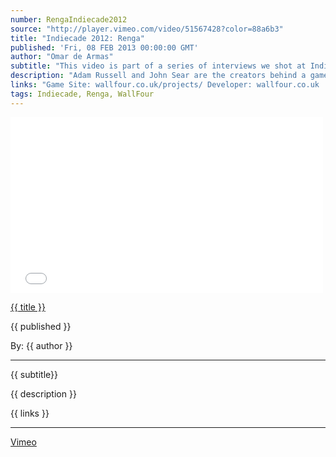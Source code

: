 ```yaml
---
number: RengaIndiecade2012
source: "http://player.vimeo.com/video/51567428?color=88a6b3"
title: "Indiecade 2012: Renga"
published: 'Fri, 08 FEB 2013 00:00:00 GMT'
author: "Omar de Armas"
subtitle: "This video is part of a series of interviews we shot at IndieCade 2012."
description: "Adam Russell and John Sear are the creators behind a game called Renga. The game is played on a very large screen that can be played by hundreds of people simultaneously. John and Adam break down how Renga works, explain the reasoning behind some big design decisions, and share the importance of incorporating the right amount of balance and chaos in game that is played by a large crowd of people."
links: "Game Site: wallfour.co.uk/projects/ Developer: wallfour.co.uk  If you want to find out more about IndieCade you can go here!  [Indiecade](http://www.indiecade.com)"
tags: Indiecade, Renga, WallFour
---
```


<div class="vid_container">
  <iframe src={{ source }} width="500" height="281" frameborder="0" webkitAllowFullScreen mozallowfullscreen allowFullScreen></iframe>
</div>

<a href="../videos/{{ number }}.html" class='postTitleLink'><p class='postTitle'>{{ title }}</p></a>
<p class='postPublished'>{{ published }}</p>
<p class='postAuthor'>By: {{ author }}</p>
<hr>
{{ subtitle}}  
  
{{ description }}  
  
{{ links }}  
  
- - -
[Vimeo](www.vimeo.com/indestructibleart)